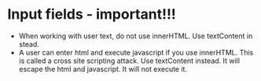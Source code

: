

# Input fields - important!!!
* When working with user text, do not use innerHTML. Use textContent in stead. 
* A user can enter html and execute javascript if you use innerHTML.  This is
  called a cross site scripting attack.  Use textContent instead.  It will
  escape the html and javascript.  It will not execute it.

